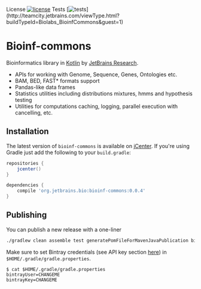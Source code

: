 License [![license](https://img.shields.io/github/license/mashape/apistatus.svg)](https://opensource.org/licenses/MIT)
Tests [![tests](http://teamcity.jetbrains.com/app/rest/builds/buildType:(id:Biolabs_BioinfCommons)/statusIcon.svg)](http://teamcity.jetbrains.com/viewType.html?buildTypeId=Biolabs_BioinfCommons&guest=1)

Bioinf-commons
==============
Bioinformatics library in [Kotlin](https://kotlinlang.org) by [JetBrains Research](https://research.jetbrains.org/groups/biolabs). 

* APIs for working with Genome, Sequence, Genes, Ontologies etc.
* BAM, BED, FAST* formats support
* Pandas-like data frames
* Statistics utilities including distributions mixtures, hmms and hypothesis testing
* Utilities for computations caching, logging, parallel execution with cancelling, etc.

Installation
------------

The latest version of `bioinf-commons` is available on [jCenter](https://bintray.com/bintray/jcenter). If you're using
Gradle just add the following to your `build.gradle`:

```gradle
repositories {
    jcenter()
}

dependencies {
    compile 'org.jetbrains.bio:bioinf-commons:0.0.4'
}
```

Publishing
----------

You can publish a new release with a one-liner

```bash
./gradlew clean assemble test generatePomFileForMavenJavaPublication bintrayUpload
```

Make sure to set Bintray credentials (see API key section
[here](https://bintray.com/profile/edit)) in `$HOME/.gradle/gradle.properties`.

```
$ cat $HOME/.gradle/gradle.properties
bintrayUser=CHANGEME
bintrayKey=CHANGEME
```